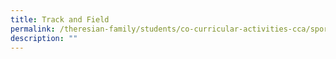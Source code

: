 ```yaml
---
title: Track and Field
permalink: /theresian-family/students/co-curricular-activities-cca/sports-n-games/track-and-field/
description: ""
---
```

